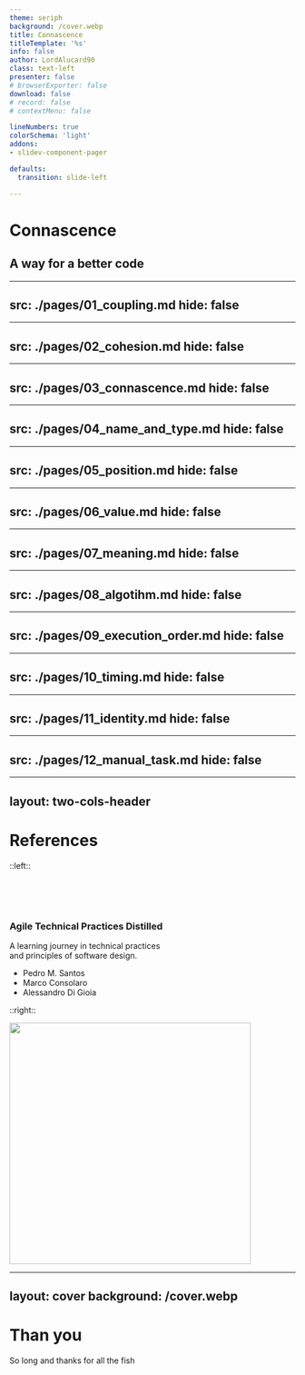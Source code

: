 ```yaml
---
theme: seriph
background: /cover.webp
title: Connascence
titleTemplate: '%s'
info: false
author: LordAlucard90
class: text-left
presenter: false
# browserExporter: false
download: false
# record: false
# contextMenu: false

lineNumbers: true
colorSchema: 'light'
addons:
- slidev-component-pager

defaults:
  transition: slide-left

---
```


# Connascence

## A way for a better code


---
src: ./pages/01_coupling.md
hide: false
---

---
src: ./pages/02_cohesion.md
hide: false
---

---
src: ./pages/03_connascence.md
hide: false
---

---
src: ./pages/04_name_and_type.md
hide: false
---

---
src: ./pages/05_position.md
hide: false
---

---
src: ./pages/06_value.md
hide: false
---

---
src: ./pages/07_meaning.md
hide: false
---

---
src: ./pages/08_algotihm.md
hide: false
---

---
src: ./pages/09_execution_order.md
hide: false
---

---
src: ./pages/10_timing.md
hide: false
---

---
src: ./pages/11_identity.md
hide: false
---

---
src: ./pages/12_manual_task.md
hide: false
---

---
layout: two-cols-header
---

# References


::left::

<br>
<br>
<br>

<h3>
  <strong>
 Agile Technical Practices Distilled 
  </strong>
</h3>
<p>
  A learning journey in technical practices 
  <br>
  and principles of software design.
</p>
<ul>
  <li> Pedro M. Santos</li>
  <li> Marco Consolaro</li>
  <li> Alessandro Di Gioia</li>
</ul>

::right::

<img src="/book.jpg" />

<style>
  img {
    height: 425px;
  }
</style>

---
layout: cover
background: /cover.webp
---

# Than you
So long and thanks for all the fish

